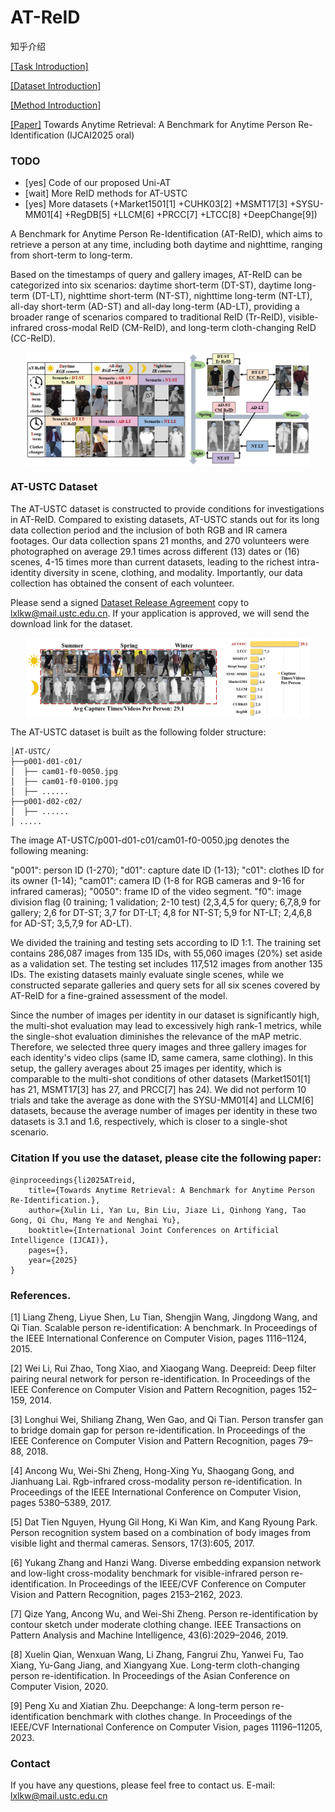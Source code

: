 # AT-ReID

知乎介绍

[\[Task Introduction\]](https://zhuanlan.zhihu.com/p/1944895842541605129)

[\[Dataset Introduction\]](https://zhuanlan.zhihu.com/p/1946682409371304382)

[\[Method Introduction\]](https://zhuanlan.zhihu.com/p/1947080865181078424)

[\[Paper\]]() Towards Anytime Retrieval: A Benchmark for Anytime Person Re-Identification (IJCAI2025 oral)

### TODO
- [yes] Code of our proposed Uni-AT
- [wait] More ReID methods for AT-USTC 
- [yes] More datasets (+Market1501[1] +CUHK03[2] +MSMT17[3] +SYSU-MM01[4] +RegDB[5] +LLCM[6] +PRCC[7] +LTCC[8] +DeepChange[9])

A Benchmark for Anytime Person Re-Identification (AT-ReID), which aims to retrieve a person at any time, including both daytime and nighttime, ranging from short-term to long-term.

Based on the timestamps of query and gallery images, AT-ReID can be categorized into six scenarios: daytime short-term (DT-ST), daytime long-term (DT-LT), nighttime short-term (NT-ST), nighttime long-term (NT-LT), all-day short-term (AD-ST) and all-day long-term (AD-LT), providing a broader range of scenarios compared to traditional ReID (Tr-ReID), visible-infrared cross-modal ReID (CM-ReID), and long-term cloth-changing ReID (CC-ReID).

<p align="center">   
    <img src="https://github.com/kw66/AT-ReID/blob/main/fig1.png" style="width:90%; display: block; margin-left: auto; margin-right: auto;"> 
</p>

### AT-USTC Dataset

The AT-USTC dataset is constructed to provide conditions for investigations in AT-ReID. Compared to existing datasets, AT-USTC stands out for its long data collection period and the inclusion of both RGB and IR camera footages. Our data collection spans 21 months, and 270 volunteers were photographed on average 29.1 times across different (13) dates or (16) scenes, 4-15 times more than current datasets, leading to the richest intra-identity diversity in scene, clothing, and modality. Importantly, our data collection has obtained the consent of each volunteer. 

Please send a signed [Dataset Release Agreement](https://github.com/kw66/AT-ReID/blob/main/AT-USTC%20Dataset%20Release%20Agreement.pdf) copy to lxlkw@mail.ustc.edu.cn. If your application is approved, we will send the download link for the dataset.

<p align="center">
  <img src="https://github.com/kw66/AT-ReID/blob/main/fig2.png" style="width:90%; display: block; margin-left: auto; margin-right: auto;">
</p>

The AT-USTC dataset is built as the following folder structure:
```
│AT-USTC/
├──p001-d01-c01/
│  ├── cam01-f0-0050.jpg
│  ├── cam01-f0-0100.jpg
│  ├── ......
├──p001-d02-c02/
│  ├── ......
│ .....
```
The image AT-USTC/p001-d01-c01/cam01-f0-0050.jpg denotes the following meaning: 

"p001": person ID (1-270); "d01": capture date ID (1-13); "c01": clothes ID for its owner (1-14); "cam01": camera ID (1-8 for RGB cameras and 9-16 for infrared cameras); "0050": frame ID of the video segment. "f0": image division flag (0 training; 1 validation; 2-10 test) (2,3,4,5 for query; 6,7,8,9 for gallery; 2,6 for DT-ST; 3,7 for DT-LT; 4,8 for NT-ST; 5,9 for NT-LT; 2,4,6,8 for AD-ST; 3,5,7,9 for AD-LT).

We divided the training and testing sets according to ID 1:1. The training set contains 286,087 images from 135 IDs, with 55,060 images (20%) set aside as a validation set. The testing set includes 117,512 images from another 135 IDs. The existing datasets mainly evaluate single scenes, while we constructed separate galleries and query sets for all six scenes covered by AT-ReID for a fine-grained assessment of the model. 

Since the number of images per identity in our dataset is significantly high, the multi-shot evaluation may lead to excessively high rank-1 metrics, while the single-shot evaluation diminishes the relevance of the mAP metric. Therefore, we selected three query images and three gallery images for each identity's video clips (same ID, same camera, same clothing). In this setup, the gallery averages about 25 images per identity, which is comparable to the multi-shot conditions of other datasets (Market1501[1] has 21, MSMT17[3] has 27, and PRCC[7] has 24). We did not perform 10 trials and take the average as done with the SYSU-MM01[4] and LLCM[6] datasets, because the average number of images per identity in these two datasets is 3.1 and 1.6, respectively, which is closer to a single-shot scenario.

### Citation If you use the dataset, please cite the following paper: 
```
@inproceedings{li2025ATreid,
    title={Towards Anytime Retrieval: A Benchmark for Anytime Person Re-Identification.},
    author={Xulin Li, Yan Lu, Bin Liu, Jiaze Li, Qinhong Yang, Tao Gong, Qi Chu, Mang Ye and Nenghai Yu},
    booktitle={International Joint Conferences on Artificial Intelligence (IJCAI)},
    pages={},
    year={2025}
}
```

###  References.

[1] Liang Zheng, Liyue Shen, Lu Tian, Shengjin Wang, Jingdong Wang, and Qi Tian. Scalable person re-identification: A benchmark. In Proceedings of the IEEE International Conference on Computer Vision, pages 1116–1124, 2015.

[2] Wei Li, Rui Zhao, Tong Xiao, and Xiaogang Wang. Deepreid: Deep filter pairing neural network for person re-identification. In Proceedings of the IEEE Conference on Computer Vision and Pattern Recognition, pages 152–159, 2014.

[3] Longhui Wei, Shiliang Zhang, Wen Gao, and Qi Tian. Person transfer gan to bridge domain gap for person re-identification. In Proceedings of the IEEE Conference on Computer Vision and Pattern Recognition, pages 79–88, 2018.

[4] Ancong Wu, Wei-Shi Zheng, Hong-Xing Yu, Shaogang Gong, and Jianhuang Lai. Rgb-infrared cross-modality person re-identification. In Proceedings of the IEEE International Conference on Computer Vision, pages 5380–5389, 2017.

[5] Dat Tien Nguyen, Hyung Gil Hong, Ki Wan Kim, and Kang Ryoung Park. Person recognition system based on a combination of body images from visible light and thermal cameras. Sensors, 17(3):605, 2017.

[6]  Yukang Zhang and Hanzi Wang. Diverse embedding expansion network and low-light cross-modality benchmark for visible-infrared person re-identification. In Proceedings of the IEEE/CVF Conference on Computer Vision and Pattern Recognition, pages 2153–2162, 2023.

[7] Qize Yang, Ancong Wu, and Wei-Shi Zheng. Person re-identification by contour sketch under moderate clothing change. IEEE Transactions on Pattern Analysis and Machine Intelligence, 43(6):2029–2046, 2019.

[8] Xuelin Qian, Wenxuan Wang, Li Zhang, Fangrui Zhu, Yanwei Fu, Tao Xiang, Yu-Gang Jiang, and Xiangyang Xue. Long-term cloth-changing person re-identification. In Proceedings of the Asian Conference on Computer Vision, 2020.

[9] Peng Xu and Xiatian Zhu. Deepchange: A long-term person re-identification benchmark with clothes change. In Proceedings of the IEEE/CVF International Conference on Computer Vision, pages 11196–11205, 2023.

### Contact 
If you have any questions, please feel free to contact us. E-mail: lxlkw@mail.ustc.edu.cn
